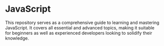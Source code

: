 # JavaScript
This repository serves as a comprehensive guide to learning and mastering JavaScript. It covers all essential and advanced topics, making it suitable for beginners as well as experienced developers looking to solidify their knowledge.
